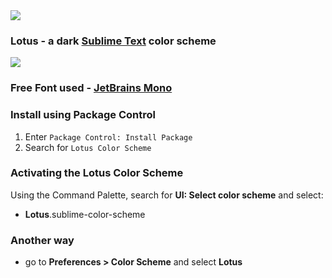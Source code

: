 <img src="img/top.jpg" >

### Lotus - a dark [Sublime Text](https://www.sublimetext.com) color scheme ###

<img src="img/look.png" >

### Free Font used - [JetBrains Mono](https://www.jetbrains.com/lp/mono/)

### Install using Package Control ###

1. Enter `Package Control: Install Package`
2. Search for `Lotus Color Scheme`

### Activating the Lotus Color Scheme ###

Using the Command Palette, search for **UI: Select color scheme** and select:

- **Lotus**.sublime-color-scheme

### Another way ###

- go to **Preferences > Color Scheme** and select **Lotus**
